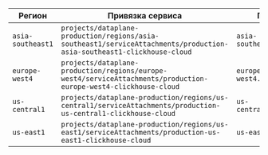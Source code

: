 
| Регион       | Привязка сервиса                                         | Приватный DNS домен          |
|--------------|--------------------------------------------------------|------------------------------|
|`asia-southeast1`| `projects/dataplane-production/regions/asia-southeast1/serviceAttachments/production-asia-southeast1-clickhouse-cloud`| `asia-southeast1.p.gcp.clickhouse.cloud`|
|`europe-west4`| `projects/dataplane-production/regions/europe-west4/serviceAttachments/production-europe-west4-clickhouse-cloud`| `europe-west4.p.gcp.clickhouse.cloud` |
|`us-central1`| `projects/dataplane-production/regions/us-central1/serviceAttachments/production-us-central1-clickhouse-cloud` | `us-central1.p.gcp.clickhouse.cloud` |
|`us-east1`| `projects/dataplane-production/regions/us-east1/serviceAttachments/production-us-east1-clickhouse-cloud` | `us-east1.p.gcp.clickhouse.cloud` |

